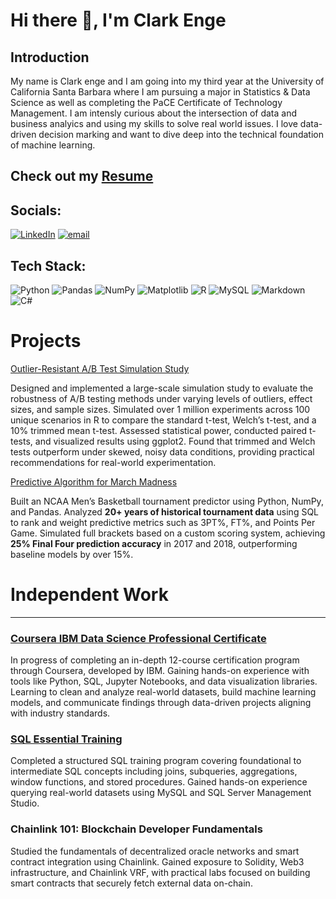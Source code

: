 # Hi there 👋, I'm Clark Enge

## Introduction

My name is Clark enge and I am going into my third year at the University of California Santa Barbara where I am pursuing a major in Statistics & Data Science as well as completing the PaCE Certificate of Technology Management. I am intensly curious about the intersection of data and business analyics and using my skills to solve real world issues. I love data-driven decision marking and want to dive deep into the technical foundation of machine learning. 

 **Check out my** [Resume](https://github.com/clarktenge/clarktenge-documents/blob/main/currentResumePDF.pdf)
---

## Socials:
[![LinkedIn](https://img.shields.io/badge/LinkedIn-%230077B5.svg?logo=linkedin&logoColor=white)](https://www.linkedin.com/in/clark-enge-5a0775179/) [![email](https://img.shields.io/badge/Email-D14836?logo=gmail&logoColor=white)](mailto:clarkenge23@gmail.com) 

## Tech Stack:
![Python](https://img.shields.io/badge/python-3670A0?style=for-the-badge&logo=python&logoColor=ffdd54) ![Pandas](https://img.shields.io/badge/pandas-%23150458.svg?style=for-the-badge&logo=pandas&logoColor=white) ![NumPy](https://img.shields.io/badge/numpy-%23013243.svg?style=for-the-badge&logo=numpy&logoColor=white) ![Matplotlib](https://img.shields.io/badge/Matplotlib-%23ffffff.svg?style=for-the-badge&logo=Matplotlib&logoColor=black) ![R](https://img.shields.io/badge/r-%23276DC3.svg?style=for-the-badge&logo=r&logoColor=white) ![MySQL](https://img.shields.io/badge/mysql-4479A1.svg?style=for-the-badge&logo=mysql&logoColor=white) ![Markdown](https://img.shields.io/badge/markdown-%23000000.svg?style=for-the-badge&logo=markdown&logoColor=white) ![C#](https://img.shields.io/badge/C%23-239120?style=for-the-badge&logo=c-sharp&logoColor=white)

# Projects

[Outlier-Resistant A/B Test Simulation Study](https://github.com/clarktenge/AB-Simulation-Study)

Designed and implemented a large-scale simulation study to evaluate the robustness of A/B testing methods under varying levels of outliers, effect sizes, and sample sizes. Simulated over 1 million experiments across 100 unique scenarios in R to compare the standard t-test, Welch’s t-test, and a 10% trimmed mean t-test. Assessed statistical power, conducted paired t-tests, and visualized results using ggplot2. Found that trimmed and Welch tests outperform under skewed, noisy data conditions, providing practical recommendations for real-world experimentation.

[Predictive Algorithm for March Madness](https://github.com/yourusername/March-Madness-Predictor)

Built an NCAA Men’s Basketball tournament predictor using Python, NumPy, and Pandas. Analyzed **20+ years of historical tournament data** using SQL to rank and weight predictive metrics such as 3PT%, FT%, and Points Per Game. Simulated full brackets based on a custom scoring system, achieving **25% Final Four prediction accuracy** in 2017 and 2018, outperforming baseline models by over 15%.


# Independent Work

---

### [Coursera IBM Data Science Professional Certificate](https://www.coursera.org/professional-certificates/ibm-data-science)

In progress of completing an in-depth 12-course certification program through Coursera, developed by IBM. Gaining hands-on experience with tools like Python, SQL, Jupyter Notebooks, and data visualization libraries. Learning to clean and analyze real-world datasets, build machine learning models, and communicate findings through data-driven projects aligning with industry standards.


### [SQL Essential Training](https://www.linkedin.com/in/clark-enge-5a0775179/overlay/1744056461946/single-media-viewer?type=DOCUMENT&profileId=ACoAACpLQAgBDbW6DPlWNT_i_O5J6L14ZTIETco&lipi=urn%3Ali%3Apage%3Ad_flagship3_profile_view_base%3BjIF0Fb6tQCOhfklUi0TF5w%3D%3D)   

Completed a structured SQL training program covering foundational to intermediate SQL concepts including joins, subqueries, aggregations, window functions, and stored procedures. Gained hands-on experience querying real-world datasets using MySQL and SQL Server Management Studio.

### Chainlink 101: Blockchain Developer Fundamentals

Studied the fundamentals of decentralized oracle networks and smart contract integration using Chainlink. Gained exposure to Solidity, Web3 infrastructure, and Chainlink VRF, with practical labs focused on building smart contracts that securely fetch external data on-chain.
